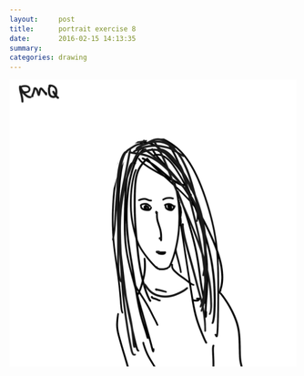 ```yaml
---
layout:     post
title:      portrait exercise 8
date:       2016-02-15 14:13:35
summary:    
categories: drawing
---
```

![portrait exercise 8](/images/diary/portrait-exercise-8.png "Hey!")
